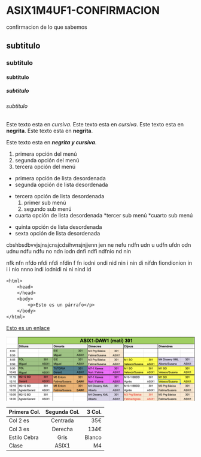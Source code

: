 # ASIX1M4UF1-CONFIRMACION

confirmacion de lo que sabemos

## subtitulo
### subtitulo
#### subtitulo
##### subtitulo
###### subtitulo


Este texto esta en *cursiva*.
Este texto esta en _cursiva_.
Este texto esta en **negrita**.
Este texto esta en __negrita__.

Este texto esta en _**negrita y cursiva**_.

1. primera opción del menú
2. segunda opción del menú
3. tercera opción del menú

* primera opción de lista desordenada
* segunda opción de lista desordenada
- tercera opción de lista desordenada
    1. primer sub menú
    2. segundo sub menú
- cuarta opción de lista desordenada
    *tercer sub menú
    *cuarto sub menú
+ quinta opción de lista desordenada
+ sexta opción de lista desordenada

cbshbsdbvvjsjnsjcnsjcdsihvnsjnjjenn jen ne nefu ndfn udn u udfn ufdn odn udnu ndfu ndfu no ndn iodn dnfi ndfi ndfnio nd nin 

 nfk nfn nfdo nfdi nfdi nfdin f fn iodni ondi nid nin i nin di nifdn fiondionion in i i nio nnno indi iodnidi ni ni nind id

```
<html>
    <head>
    </head>
    <body>
        <p>Esto es un párrafo</p>
    </body>
</html>
```

[Esto es un enlace](https://www.fje.edu "enlace a la web del cole")

![esto es una imagen del horario](https://github.com/GerardASIX2324/ASIX1M4UF1-CONFIRMACION/blob/main/2324%20ASIX1%20Horari.png "titulo opcional de la imagen")

|Primera Col.|Segunda Col.|3 Col.|
|---------------|:------------:|---------:|
|Col 2 es|Centrada|35€|
|Col 3 es|Derecha|134€|
|Estilo Cebra|Gris|Blanco|
|Clase|ASIX1|M4|
